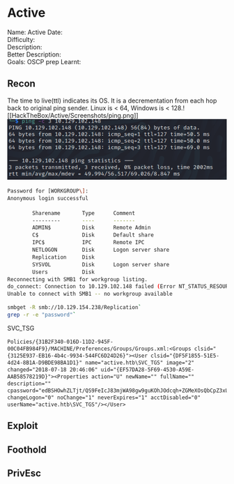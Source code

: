 # Active
Name: Active
Date:  
Difficulty:  
Description:  
Better Description:  
Goals:  OSCP prep
Learnt:

## Recon

The time to live(ttl) indicates its OS. It is a decrementation from each hop back to original ping sender. Linux is < 64, Windows is < 128.![[HackTheBox/Active/Screenshots/ping.png]]
![ping](Screenshots/ping.png)

```bash
Password for [WORKGROUP\]:
Anonymous login successful

        Sharename       Type      Comment
        ---------       ----      -------
        ADMIN$          Disk      Remote Admin
        C$              Disk      Default share
        IPC$            IPC       Remote IPC
        NETLOGON        Disk      Logon server share 
        Replication     Disk      
        SYSVOL          Disk      Logon server share 
        Users           Disk      
Reconnecting with SMB1 for workgroup listing.
do_connect: Connection to 10.129.102.148 failed (Error NT_STATUS_RESOURCE_NAME_NOT_FOUND)
Unable to connect with SMB1 -- no workgroup available
```

```bash
smbget -R smb://10.129.154.238/Replication`
grep -r -e "password"`
```

SVC_TSG
```
Policies/{31B2F340-016D-11D2-945F-00C04FB984F9}/MACHINE/Preferences/Groups/Groups.xml:<Groups clsid="{3125E937-EB16-4b4c-9934-544FC6D24D26}"><User clsid="{DF5F1855-51E5-4d24-8B1A-D9BDE98BA1D1}" name="active.htb\SVC_TGS" image="2" changed="2018-07-18 20:46:06" uid="{EF57DA28-5F69-4530-A59E-AAB58578219D}"><Properties action="U" newName="" fullName="" description="" cpassword="edBSHOwhZLTjt/QS9FeIcJ83mjWA98gw9guKOhJOdcqh+ZGMeXOsQbCpZ3xUjTLfCuNH8pG5aSVYdYw/NglVmQ" changeLogon="0" noChange="1" neverExpires="1" acctDisabled="0" userName="active.htb\SVC_TGS"/></User>
```

## Exploit

## Foothold

## PrivEsc

      

